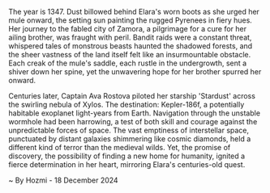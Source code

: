 
The year is 1347.  Dust billowed behind Elara's worn boots as she urged her mule onward, the setting sun painting the rugged Pyrenees in fiery hues.  Her journey to the fabled city of Zamora, a pilgrimage for a cure for her ailing brother, was fraught with peril.  Bandit raids were a constant threat, whispered tales of monstrous beasts haunted the shadowed forests, and the sheer vastness of the land itself felt like an insurmountable obstacle. Each creak of the mule's saddle, each rustle in the undergrowth, sent a shiver down her spine, yet the unwavering hope for her brother spurred her onward.

Centuries later, Captain Ava Rostova piloted her starship 'Stardust' across the swirling nebula of Xylos. The destination: Kepler-186f, a potentially habitable exoplanet light-years from Earth.  Navigation through the unstable wormhole had been harrowing, a test of both skill and courage against the unpredictable forces of space.  The vast emptiness of interstellar space, punctuated by distant galaxies shimmering like cosmic diamonds, held a different kind of terror than the medieval wilds. Yet, the promise of discovery, the possibility of finding a new home for humanity, ignited a fierce determination in her heart, mirroring Elara's centuries-old quest.

~ By Hozmi - 18 December 2024
